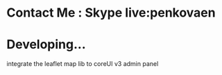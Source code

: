 # Contact Me : Skype live:penkovaen


# Developing...

integrate the leaflet map lib to coreUI v3 admin panel
